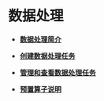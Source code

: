 # 数据处理<a name="modelarts_23_0315"></a>

-   **[数据处理简介](数据处理简介.md)**  

-   **[创建数据处理任务](创建数据处理任务.md)**  

-   **[管理和查看数据处理任务](管理和查看数据处理任务.md)**  

-   **[预置算子说明](预置算子说明.md)**  


